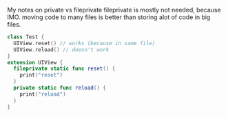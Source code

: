 My notes on private vs fileprivate<!--more--> fileprivate is mostly not needed, because IMO. moving code to many files is better than storing alot of code in big files.


```swift
class Test {
  UIView.reset() // works (because in same file)
  UIView.reload() // doesn't work
}
extension UIView {
  fileprivate static func reset() {
    print("reset")
  }
  private static func reload() {
    print("reload")
  }
}
```
